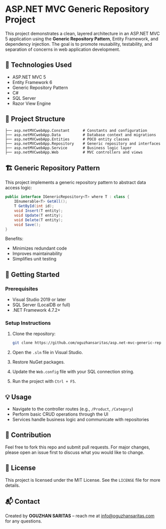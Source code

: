 
# ASP.NET MVC Generic Repository Project

This project demonstrates a clean, layered architecture in an ASP.NET MVC 5 application using the **Generic Repository Pattern**, Entity Framework, and dependency injection. The goal is to promote reusability, testability, and separation of concerns in web application development.

## 🧰 Technologies Used

- ASP.NET MVC 5
- Entity Framework 6
- Generic Repository Pattern
- C#
- SQL Server
- Razor View Engine

## 📁 Project Structure

```
├── asp.netMVCwebApp.Constant      # Constants and configuration
├── asp.netMVCwebApp.Data          # Database context and migrations
├── asp.netMVCwebApp.Entities      # POCO entity classes
├── asp.netMVCwebApp.Repository    # Generic repository and interfaces
├── asp.netMVCwebApp.Service       # Business logic layer
├── asp.netMVCwebApp.Web           # MVC controllers and views
```

## 🏗️ Generic Repository Pattern

This project implements a generic repository pattern to abstract data access logic:

```csharp
public interface IGenericRepository<T> where T : class {
    IEnumerable<T> GetAll();
    T GetById(int id);
    void Insert(T entity);
    void Update(T entity);
    void Delete(T entity);
    void Save();
}
```

Benefits:
- Minimizes redundant code
- Improves maintainability
- Simplifies unit testing

## 🚀 Getting Started

### Prerequisites

- Visual Studio 2019 or later
- SQL Server (LocalDB or full)
- .NET Framework 4.7.2+

### Setup Instructions

1. Clone the repository:
   ```bash
   git clone https://github.com/oguzhansaritas/asp.net-mvc-generic-repository-project.git
   ```

2. Open the `.sln` file in Visual Studio.

3. Restore NuGet packages.

4. Update the `Web.config` file with your SQL connection string.

5. Run the project with `Ctrl + F5`.

## 💡 Usage

- Navigate to the controller routes (e.g., `/Product`, `/Category`)
- Perform basic CRUD operations through the UI
- Services handle business logic and communicate with repositories


## 🙌 Contribution

Feel free to fork this repo and submit pull requests. For major changes, please open an issue first to discuss what you would like to change.

## 📄 License

This project is licensed under the MIT License. See the `LICENSE` file for more details.

## 📬 Contact

Created by **OGUZHAN SARITAS** – reach me at info@oguzhansaritas.com for any questions.
